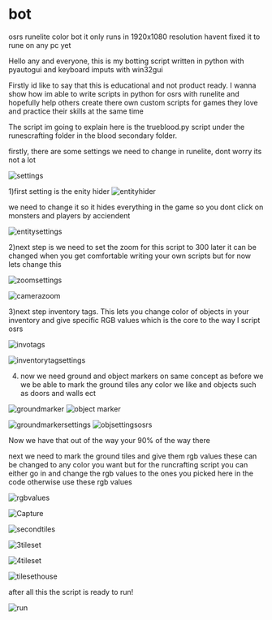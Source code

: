 # bot
osrs runelite color bot
it only runs in 1920x1080 resolution havent fixed it to rune on any pc yet

Hello any and everyone,
this is my botting script written in python with pyautogui and keyboard imputs with win32gui

Firstly id like to say that this is educational and not product ready. I wanna show how im able to write scripts in python for osrs with runelite
and hopefully help others create there own custom scripts for games they love and practice their skills at the same time


The script im going to explain here is the trueblood.py script under the runescrafting folder in the blood secondary folder.

firstly, there are some settings we need to change in runelite, dont worry its not a lot

![settings](https://github.com/starzzots/bot/assets/108106818/2dc30d69-eaba-4f02-9871-2760bc89509c)

1)first setting is the enity hider 
![entityhider](https://github.com/starzzots/bot/assets/108106818/3f7342f8-26cb-428b-a203-c42909c15e8e)


we need to change it so it hides everything in the game so you dont click on monsters and players by acciendent

![entitysettings](https://github.com/starzzots/bot/assets/108106818/4248f490-4382-4148-b077-548d11cdae8b)

2)next step is we need to set the zoom for this script to 300 later it can be changed when you get comfortable writing your own scripts but for now lets change this

![zoomsettings](https://github.com/starzzots/bot/assets/108106818/d011ff6f-cb5b-40fc-91fc-365143331a07)

![camerazoom](https://github.com/starzzots/bot/assets/108106818/8d1a8798-64b5-42c9-b218-cca28eea6e26)

3)next step inventory tags. This lets you change color of objects in your inventory and give specific RGB values which is the core to the way I script osrs

![invotags](https://github.com/starzzots/bot/assets/108106818/61687a53-1f50-463b-a25c-c70768912359)

![inventorytagsettings](https://github.com/starzzots/bot/assets/108106818/a7308a36-5225-4311-854e-278df37c7d34)

4) now we need ground and object markers on same concept as before we we be able to mark the ground tiles any color we like and objects such as doors and walls ect

![groundmarker](https://github.com/starzzots/bot/assets/108106818/76fcb190-93e5-4771-973f-a49e2b2ea830)
  ![object marker](https://github.com/starzzots/bot/assets/108106818/8d8adf02-44dc-44fe-986e-27fa7bf8294f)
  


![groundmarkersettings](https://github.com/starzzots/bot/assets/108106818/fee3900a-f0d2-4322-b9f9-f301f39e874e)
  ![objsettingsosrs](https://github.com/starzzots/bot/assets/108106818/0537512a-ba4a-4d83-a1e6-39f66b52edd8)

Now we have that out of the way your 90% of the way there

next we need to mark the ground tiles and give them rgb values these can be changed to any color you want but for the runcrafting script you can either go in and change the rgb values to the ones you picked here in the code otherwise use these rgb values

![rgbvalues](https://github.com/starzzots/bot/assets/108106818/d9d38cdb-421c-4b40-a96a-7bf0f1ebaf12)


![Capture](https://github.com/starzzots/bot/assets/108106818/04acfd87-534f-4d45-8197-257113bd95b3)

![secondtiles](https://github.com/starzzots/bot/assets/108106818/dd0973bd-a2db-466d-a470-55ed67147f85)

![3tileset](https://github.com/starzzots/bot/assets/108106818/d0f3a400-83a1-4cf7-bf8c-dc337f6db114)

![4tileset](https://github.com/starzzots/bot/assets/108106818/a1185d45-d1e5-40a9-bf4e-f3acd95f3da0)

![tilesethouse](https://github.com/starzzots/bot/assets/108106818/d91fa168-b0a1-469b-80cf-eee04292dc4c)

after all this the script is ready to run!

![run](https://github.com/starzzots/bot/assets/108106818/0b097078-08e5-4aa8-9841-240d16047e52)




